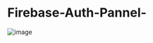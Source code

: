 ﻿# Firebase-Auth-Pannel-
![image](https://user-images.githubusercontent.com/105251808/216825471-89f0a9a0-192d-42df-840b-b9d247e4a098.png)
